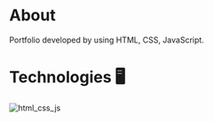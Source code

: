 # About <br>
Portfolio developed by using HTML, CSS, JavaScript.

# Technologies 🖥️<br>
![html_css_js](https://github.com/JenishdaSelvasingh/Portfolio/assets/136103328/3b49769f-cec0-47de-95e1-3ce20f98a877)
